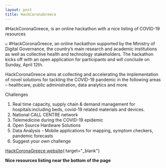 ```yaml
---
layout: post
title: HackCoronaGreece
---
```

#HackCoronaGreece, is an online hackathon with a nice listing of COVID-19 resources


<img src="https://hackcorona.world/wp-content/uploads/2020/04/Group-191.png" style="zoom:50%;" />
<meta name="twitter:image" content="https://hackcorona.world/wp-content/uploads/2020/04/Group-191.png" />
#HackCoronaGreece, an online hackathon supported by the Ministry of Digital Governance, the country’s main research and academic institutions as well as collective health and technology stakeholders. The hackathon kicks off with an open application for participants and will conclude on Sunday, April 12th.

HackCoronaGreece aims at collecting and accelerating the implementation of novel solutions for tackling the COVID-19 pandemic in the following areas – healthcare, public administration, data analytics and more.

Challenges

1. Real time capacity, supply chain & demand management for hospitals:including beds, covid-19 related materials and devices.
2. National CALL CENTRE network
3. Telemedicine during the COVID-19 epidemic
4. Open Source Hardware Solutions
5. Data Analysis - Mobile applications for mapping, symptom checkers, pandemic forecasts
6. Suggest your own challenge

[HackCoronaGreece website](https://hackcorona.world/){:target="_blank"}

**Nice resources listing near the bottom of the page**

